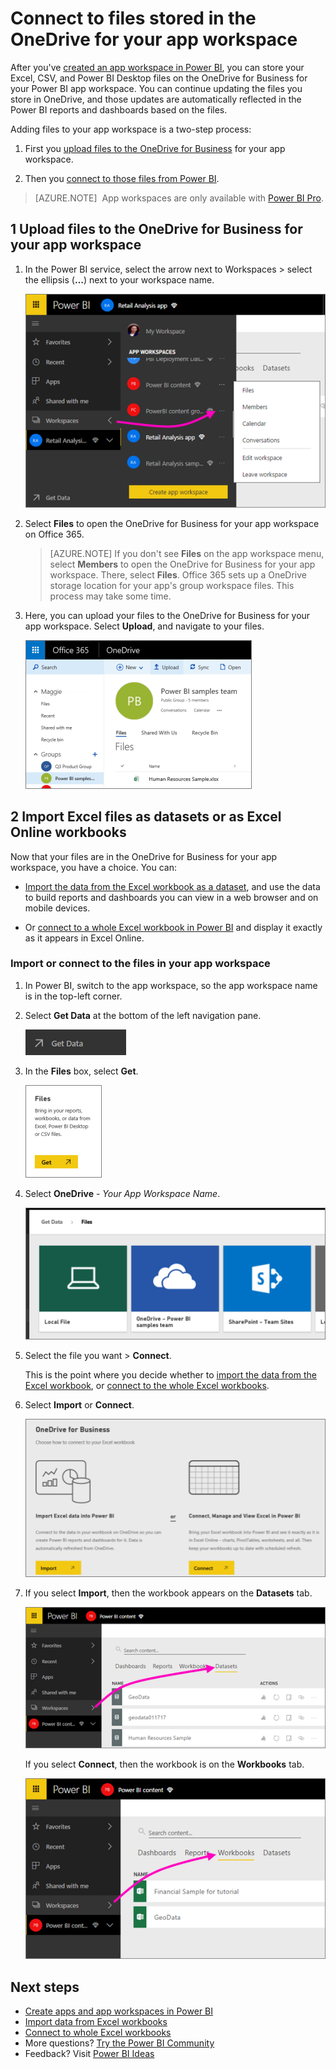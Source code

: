 <properties 
   pageTitle="Connect to files stored in the OneDrive for your app workspace"
   description="Read about storing and connecting to your Excel, CSV, and Power BI Desktop files on the OneDrive for your Power BI app workspace."
   services="powerbi" 
   documentationCenter="" 
   authors="maggiesMSFT" 
   manager="erikre" 
   backup="ajayan"
   editor=""
   tags=""
   qualityFocus="no"
   qualityDate=""/>
 
<tags
   ms.service="powerbi"
   ms.devlang="NA"
   ms.topic="article"
   ms.tgt_pltfrm="NA"
   ms.workload="powerbi"
   ms.date="08/17/2017"
   ms.author="maggies"/>

# Connect to files stored in the OneDrive for your app workspace

After you've [created an app workspace in Power BI](powerbi-service-create-apps.md), you can store your Excel, CSV, and Power BI Desktop files on the OneDrive for Business for your Power BI app workspace. You can continue updating the files you store in OneDrive, and those updates are automatically reflected in the Power BI reports and dashboards based on the files. 

Adding files to your app workspace is a two-step process: 

1. First you [upload files to the OneDrive for Business](powerbi-service-connect-to-files-on-your-groups-onedrive-for-business.md#1-upload-files-to-the-onedrive-for-business-for-your-app-workspace) for your app workspace.

2. Then you [connect to those files from Power BI](powerbi-service-connect-to-files-on-your-groups-onedrive-for-business.md#2-import-excel-files-as-datasets-or-as-excel-online-workbooks).

> [AZURE.NOTE]  App workspaces are only available with [Power BI Pro](powerbi-free-vs-pro.md).

## 1 Upload files to the OneDrive for Business for your app workspace

1.  In the Power BI service, select the arrow next to Workspaces > select the ellipsis (**…**) next to your workspace name. 

    ![](media/powerbi-service-connect-to-files-on-your-groups-onedrive-for-business/power-bi-app-ellipsis.png)

2.  Select **Files** to open the OneDrive for Business for your app workspace on Office 365.

    > [AZURE.NOTE] If you don't see **Files** on the app workspace menu, select **Members** to open the OneDrive for Business for your app workspace. There, select **Files**. Office 365 sets up a OneDrive storage location for your app's group workspace files. This process may take some time. 

3.  Here, you can upload your files to the OneDrive for Business for your app workspace. Select **Upload**, and navigate to your files.

    ![](media/powerbi-service-connect-to-files-on-your-groups-onedrive-for-business/PBI_GrpFilesOneDrive.png)


## 2 Import Excel files as datasets or as Excel Online workbooks

Now that your files are in the OneDrive for Business for your app workspace, you have a choice. You can: 

-   [Import the data from the Excel workbook as a dataset](powerbi-service-get-data-from-files.md), and use the data to build reports and dashboards you can view in a web browser and on mobile devices.

-   Or [connect to a whole Excel workbook in Power BI](powerbi-bring-in-whole-excel-files.md) and display it exactly as it appears in Excel Online.

### Import or connect to the files in your app workspace

1.  In Power BI, switch to the app workspace, so the app workspace name is in the top-left corner. 

2.  Select **Get Data** at the bottom of the left navigation pane. 

    ![](media/powerbi-service-connect-to-files-on-your-groups-onedrive-for-business/power-bi-app-get-data-button.png)


3.  In the **Files** box, select **Get**.

    ![](media/powerbi-service-connect-to-files-on-your-groups-onedrive-for-business/PBI_GetFiles.png)

4. Select **OneDrive** - *Your App Workspace Name*.

    ![](media/powerbi-service-connect-to-files-on-your-groups-onedrive-for-business/pbi_grp_one_drive_shrpt.png)

5. Select the file you want > **Connect**.

    This is the point where you decide whether to [import the data from the Excel workbook](powerbi-service-get-data-from-files.md), or [connect to the whole Excel workbooks](powerbi-bring-in-whole-excel-files.md).

7. Select **Import** or **Connect**.

    ![](media/powerbi-service-connect-to-files-on-your-groups-onedrive-for-business/PBI_ImportExcelDataOrWholeCrop.png)

8. If you select **Import**, then the workbook appears on the **Datasets** tab. 

    ![](media/powerbi-service-connect-to-files-on-your-groups-onedrive-for-business/power-bi-app-excel-file-import.png)

    If you select **Connect**, then the workbook is on the **Workbooks** tab.

    ![](media/powerbi-service-connect-to-files-on-your-groups-onedrive-for-business/power-bi-app-excel-file-connect.png)

## Next steps
- [Create apps and app workspaces in Power BI](powerbi-service-create-apps.md)
- [Import data from Excel workbooks](powerbi-service-get-data-from-files.md)
- [Connect to whole Excel workbooks](powerbi-bring-in-whole-excel-files.md)
- More questions? [Try the Power BI Community](http://community.powerbi.com/)
- Feedback? Visit [Power BI Ideas](https://ideas.powerbi.com/forums/265200-power-bi)
